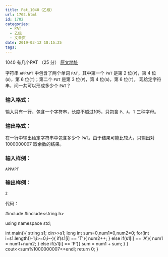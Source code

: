 ```yaml
---
title: Pat_1040（乙级）
url: 1702.html
id: 1702
categories:
  - PAT
  - 乙级
  - 文章页
date: 2019-03-12 18:15:25
tags:
---
```


1040 有几个PAT （25 分） [原文地址](https://pintia.cn/problem-sets/994805260223102976/problems/994805282389999616)

字符串 `APPAPT` 中包含了两个单词 `PAT`，其中第一个 `PAT` 是第 2 位(`P`)，第 4 位(`A`)，第 6 位(`T`)；第二个 `PAT` 是第 3 位(`P`)，第 4 位(`A`)，第 6 位(`T`)。 现给定字符串，问一共可以形成多少个 `PAT`？

### 输入格式：

输入只有一行，包含一个字符串，长度不超过10​5​​，只包含 `P`、`A`、`T` 三种字母。

### 输出格式：

在一行中输出给定字符串中包含多少个 `PAT`。由于结果可能比较大，只输出对 1000000007 取余数的结果。

### 输入样例：

    APPAPT
    

### 输出样例：

    2

代码：

#include<iostream>
#include<string.h>

using namespace std;

int main(){
    string s1;
    cin>>s1;
    long int sum=0,num1=0,num2=0;
    for(int i=s1.length()-1;i>=0;i--){
        if(s1\[i\] == 'T'){
            num2++;
        }
        else if(s1\[i\] == 'A'){
            num1 = num1+num2;
        }
        else if(s1\[i\] == 'P'){
            sum = num1 + sum;
        }
    }
    cout<<sum%1000000007<<endl;
    return 0;
}